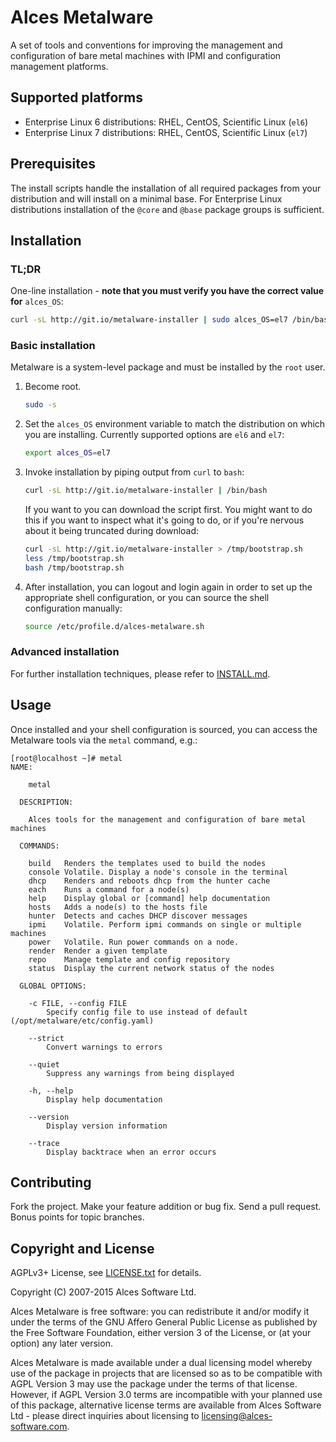 # Alces Metalware

A set of tools and conventions for improving the management and configuration of bare metal machines with IPMI and configuration management platforms.

## Supported platforms

* Enterprise Linux 6 distributions: RHEL, CentOS, Scientific Linux (`el6`)
* Enterprise Linux 7 distributions: RHEL, CentOS, Scientific Linux (`el7`)

## Prerequisites

The install scripts handle the installation of all required packages from your distribution and will install on a minimal base.  For Enterprise Linux distributions installation of the `@core` and `@base` package groups is sufficient.

## Installation

### TL;DR

One-line installation - **note that you must verify you have the correct value for** `alces_OS`:

```bash
curl -sL http://git.io/metalware-installer | sudo alces_OS=el7 /bin/bash
```

### Basic installation

Metalware is a system-level package and must be installed by the `root` user.

1. Become root.

   ```bash
   sudo -s
   ```

2. Set the `alces_OS` environment variable to match the distribution on which you are installing. Currently supported options are `el6` and `el7`:

     ```bash
     export alces_OS=el7
     ```
   
3. Invoke installation by piping output from `curl` to `bash`:

   ```bash
   curl -sL http://git.io/metalware-installer | /bin/bash
   ```

   If you want to you can download the script first.  You might want to do this if you want to inspect what it's going to do, or if you're nervous about it being truncated during download:

   ```bash
   curl -sL http://git.io/metalware-installer > /tmp/bootstrap.sh
   less /tmp/bootstrap.sh
   bash /tmp/bootstrap.sh
   ```

4. After installation, you can logout and login again in order to set up the appropriate shell configuration, or you can source the shell configuration manually:

   ```bash
   source /etc/profile.d/alces-metalware.sh
   ```

### Advanced installation

For further installation techniques, please refer to [INSTALL.md](INSTALL.md).

## Usage

Once installed and your shell configuration is sourced, you can access the Metalware tools via the `metal` command, e.g.:

```
[root@localhost ~]# metal
NAME:

    metal

  DESCRIPTION:

    Alces tools for the management and configuration of bare metal machines

  COMMANDS:
        
    build   Renders the templates used to build the nodes               
    console Volatile. Display a node's console in the terminal          
    dhcp    Renders and reboots dhcp from the hunter cache              
    each    Runs a command for a node(s)                
    help    Display global or [command] help documentation              
    hosts   Adds a node(s) to the hosts file            
    hunter  Detects and caches DHCP discover messages           
    ipmi    Volatile. Perform ipmi commands on single or multiple machines      
    power   Volatile. Run power commands on a node.             
    render  Render a given template             
    repo    Manage template and config repository               
    status  Display the current network status of the nodes     

  GLOBAL OPTIONS:
        
    -c FILE, --config FILE 
        Specify config file to use instead of default
(/opt/metalware/etc/config.yaml)
        
    --strict 
        Convert warnings to errors
        
    --quiet 
        Suppress any warnings from being displayed
        
    -h, --help 
        Display help documentation
        
    --version 
        Display version information
        
    --trace 
        Display backtrace when an error occurs
```

## Contributing

Fork the project. Make your feature addition or bug fix. Send a pull request. Bonus points for topic branches.

## Copyright and License

AGPLv3+ License, see [LICENSE.txt](LICENSE.txt) for details.

Copyright (C) 2007-2015 Alces Software Ltd.

Alces Metalware is free software: you can redistribute it and/or modify it under the terms of the GNU Affero General Public License as published by the Free Software Foundation, either version 3 of the License, or (at your option) any later version.

Alces Metalware is made available under a dual licensing model whereby use of the package in projects that are licensed so as to be compatible with AGPL Version 3 may use the package under the terms of that license. However, if AGPL Version 3.0 terms are incompatible with your planned use of this package, alternative license terms are available from Alces Software Ltd - please direct inquiries about licensing to [licensing@alces-software.com](mailto:licensing@alces-software.com).
